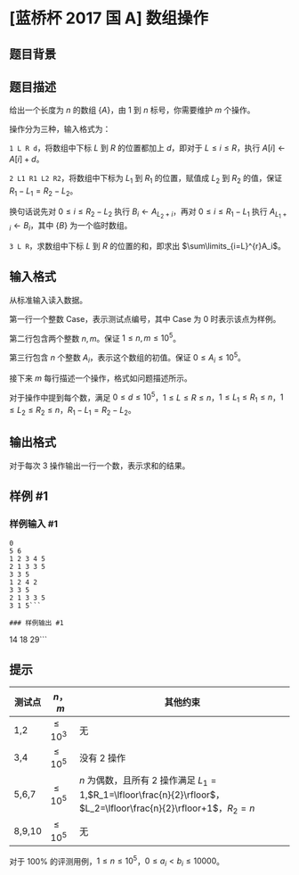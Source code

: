 # [蓝桥杯 2017 国 A] 数组操作

## 题目背景



## 题目描述

给出一个长度为 $n$ 的数组 $\{A\}$，由 $1$ 到 $n$ 标号，你需要维护 $m$ 个操作。

操作分为三种，输入格式为：

`1 L R d`，将数组中下标 $L$ 到 $R$ 的位置都加上 $d$，即对于 $L \le i \le R$，执行 $A[i]\leftarrow A[i]+d$。

`2 L1 R1 L2 R2`，将数组中下标为 $L_1$ 到 $R_1$ 的位置，赋值成 $L_2$ 到 $R_2$ 的值，保证 $R_1-L_1=R_2-L_2$。

换句话说先对 $0 \le i \le R_2-L_2$ 执行 $B_i\leftarrow A_{L_2+i}$，再对 $0 \le i \le R_1-L_1$ 执行 $A_{L_1+i}\leftarrow B_i$，其中 $\{B\}$ 为一个临时数组。

`3 L R`，求数组中下标 $L$ 到 $R$ 的位置的和，即求出 $\sum\limits_{i=L}^{r}A_i$。

## 输入格式

从标准输入读入数据。

第一行一个整数 Case，表示测试点编号，其中 Case 为 $0$ 时表示该点为样例。

第二行包含两个整数 $n,m$。保证 $1 \le n,m \le 10^5$。

第三行包含 $n$ 个整数 $A_i$，表示这个数组的初值。保证 $0 \le A_i \le 10^5$。

接下来 $m$ 每行描述一个操作，格式如问题描述所示。

对于操作中提到每个数，满足 $0 \le d \le 10^5$，$1 \le L \le R \le n$，$1 \le L_1 \le R_1 \le n$，$1 \le L_2 \le R_2 \le n$，$R_1-L_1=R_2-L_2$。

## 输出格式

对于每次 3 操作输出一行一个数，表示求和的结果。

## 样例 #1

### 样例输入 #1
```
0
5 6
1 2 3 4 5
2 1 3 3 5
3 3 5
1 2 4 2
3 3 5
2 1 3 3 5
3 1 5```

### 样例输出 #1

```
14
18
29```

## 提示

|测试点|$n$，$m$|其他约束|
|-----|---|-------|
|1,2|$\le10^3$|无|
|3,4|$\le10^5$|没有 2 操作|
|5,6,7|$\le10^5$|$n$ 为偶数，且所有 2 操作满足 $L_1=1$,$R_1=\lfloor\frac{n}{2}\rfloor$，$L_2=\lfloor\frac{n}{2}\rfloor+1$，$R_2=n$|
|8,9,10|$\le10^5$|无|


对于 $100\%$ 的评测用例，$1 \le n \le 10^5$，$0 \le a_i<b_i \le 10000$。
